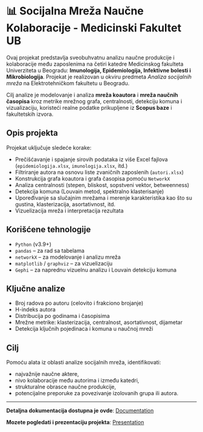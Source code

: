 # 📊 Socijalna Mreža Naučne Kolaboracije - Medicinski Fakultet UB

Ovaj projekat predstavlja sveobuhvatnu analizu naučne produkcije i kolaboracije među zaposlenima na četiri katedre Medicinskog fakulteta Univerziteta u Beogradu: **Imunologija, Epidemiologija, Infektivne bolesti i Mikrobiologija**. Projekat je realizovan u okviru predmeta *Analiza socijalnih mreža* na Elektrotehničkom fakultetu u Beogradu.

Cilj analize je modelovanje i analiza **mreža koautora** i **mreža naučnih časopisa** kroz metrike mrežnog grafa, centralnosti, detekciju komuna i vizualizaciju, koristeći realne podatke prikupljene iz **Scopus baze** i fakultetskih izvora.

## Opis projekta

Projekat uključuje sledeće korake:
- Prečišćavanje i spajanje sirovih podataka iz više Excel fajlova (`epidemiologija.xlsx`, `imunologija.xlsx`, itd.)
- Filtriranje autora na osnovu liste zvaničnih zaposlenih (`autori.xlsx`)
- Konstrukcija grafa koautora i grafa časopisa pomoću `NetworkX`
- Analiza centralnosti (stepen, bliskost, sopstveni vektor, betweenness)
- Detekcija komuna (Louvain metod, spektralno klasterisanje)
- Upoređivanje sa slučajnim mrežama i merenje karakteristika kao što su gustina, klasterizacija, asortativnost, itd.
- Vizuelizacija mreža i interpretacija rezultata

## Korišćene tehnologije

- `Python` (v3.9+)
- `pandas` – za rad sa tabelama
- `networkX` – za modelovanje i analizu mreža
- `matplotlib` / `graphviz` – za vizuelizaciju
- `Gephi` – za naprednu vizuelnu analizu i Louvain detekciju komuna

## Ključne analize

- Broj radova po autoru (celovito i frakciono brojanje)
- H-indeks autora
- Distribucija po godinama i časopisima
- Mrežne metrike: klasterizacija, centralnost, asortativnost, dijametar
- Detekcija ključnih pojedinaca i komuna u naučnoj mreži

## Cilj

Pomoću alata iz oblasti analize socijalnih mreža, identifikovati:
- najvažnije naučne aktere,
- nivo kolaboracije među autorima i između katedri,
- strukturalne obrasce naučne produkcije,
- potencijalne preporuke za povezivanje izolovanih grupa ili autora.

---
**Detaljna dokumentacija dostupna je ovde**: [Documentation](docs/Documentation.md)

**Mozete pogledati i prezentaciju projekta**: [Presentation](docs/Presentation.pdf)
